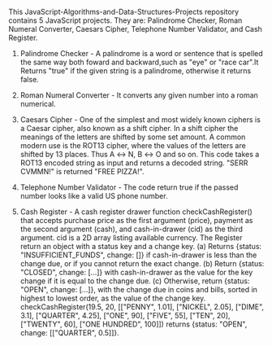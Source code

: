 This JavaScript-Algorithms-and-Data-Structures-Projects repository contains 5 JavaScript projects. They are: Palindrome Checker, Roman Numeral Converter, Caesars Cipher, Telephone Number Validator, and Cash Register. 

1. Palindrome Checker - A palindrome is a word or sentence that is spelled the same way both foward and backward,such as "eye" or "race car".It Returns "true" if the given string is a palindrome, otherwise it returns false.

2. Roman Numeral Converter - It converts any given number into a roman numerical.

3. Caesars Cipher - One of the simplest and most widely known ciphers is a Caesar cipher, also known as a shift cipher. In a shift cipher the meanings of the letters are shifted by some set amount. A common modern use is the ROT13 cipher, where the values of the letters are shifted by 13 places. Thus A ↔ N, B ↔ O and so on. This code takes a ROT13 encoded string as input and returns a decoded string. "SERR CVMMN!" is returned "FREE PIZZA!".

4. Telephone Number Validator - The code return true if the passed number looks like a valid US phone number.

5. Cash Register - A cash register drawer function checkCashRegister() that accepts purchase price as the first argument (price), payment as the second argument (cash), and cash-in-drawer (cid) as the third argument. cid is a 2D array listing available currency. The Register return an object with a status key and a change key.
(a) Returns {status: "INSUFFICIENT_FUNDS", change: []} if cash-in-drawer is less than the change due, or if you cannot return the exact change.
(b) Return {status: "CLOSED", change: [...]} with cash-in-drawer as the value for the key change if it is equal to the change due.
(c) Otherwise, return {status: "OPEN", change: [...]}, with the change due in coins and bills, sorted in highest to lowest order, as the value of the change key.
checkCashRegister(19.5, 20, [["PENNY", 1.01], ["NICKEL", 2.05], ["DIME", 3.1], ["QUARTER", 4.25], ["ONE", 90], ["FIVE", 55], ["TEN", 20], ["TWENTY", 60], ["ONE HUNDRED", 100]]) returns {status: "OPEN", change: [["QUARTER", 0.5]]}.


